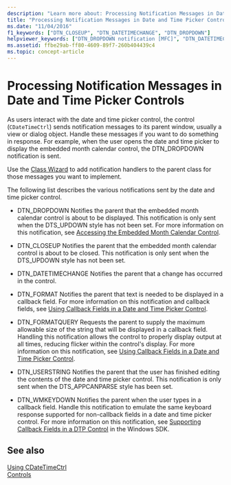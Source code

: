 ```yaml
---
description: "Learn more about: Processing Notification Messages in Date and Time Picker Controls"
title: "Processing Notification Messages in Date and Time Picker Controls"
ms.date: "11/04/2016"
f1_keywords: ["DTN_CLOSEUP", "DTN_DATETIMECHANGE", "DTN_DROPDOWN"]
helpviewer_keywords: ["DTN_DROPDOWN notification [MFC]", "DTN_DATETIMECHANGE notification [MFC]", "DTN_CLOSEUP notification [MFC]", "DateTimePicker control [MFC], handling notifications", "CDateTimeCtrl class [MFC], handling notifications", "DTN_FORMAT notification [MFC]", "DateTimePicker control [MFC]"]
ms.assetid: ffbe29ab-ff80-4609-89f7-260b404439c4
ms.topic: concept-article
---
```

# Processing Notification Messages in Date and Time Picker Controls

As users interact with the date and time picker control, the control (`CDateTimeCtrl`) sends notification messages to its parent window, usually a view or dialog object. Handle these messages if you want to do something in response. For example, when the user opens the date and time picker to display the embedded month calendar control, the DTN_DROPDOWN notification is sent.

Use the [Class Wizard](reference/mfc-class-wizard.md) to add notification handlers to the parent class for those messages you want to implement.

The following list describes the various notifications sent by the date and time picker control.

- DTN_DROPDOWN Notifies the parent that the embedded month calendar control is about to be displayed. This notification is only sent when the DTS_UPDOWN style has not been set. For more information on this notification, see [Accessing the Embedded Month Calendar Control](accessing-the-embedded-month-calendar-control.md).

- DTN_CLOSEUP Notifies the parent that the embedded month calendar control is about to be closed. This notification is only sent when the DTS_UPDOWN style has not been set.

- DTN_DATETIMECHANGE Notifies the parent that a change has occurred in the control.

- DTN_FORMAT Notifies the parent that text is needed to be displayed in a callback field. For more information on this notification and callback fields, see [Using Callback Fields in a Date and Time Picker Control](using-callback-fields-in-a-date-and-time-picker-control.md).

- DTN_FORMATQUERY Requests the parent to supply the maximum allowable size of the string that will be displayed in a callback field. Handling this notification allows the control to properly display output at all times, reducing flicker within the control's display. For more information on this notification, see [Using Callback Fields in a Date and Time Picker Control](using-callback-fields-in-a-date-and-time-picker-control.md).

- DTN_USERSTRING Notifies the parent that the user has finished editing the contents of the date and time picker control. This notification is only sent when the DTS_APPCANPARSE style has been set.

- DTN_WMKEYDOWN Notifies the parent when the user types in a callback field. Handle this notification to emulate the same keyboard response supported for non-callback fields in a date and time picker control. For more information on this notification, see [Supporting Callback Fields in a DTP Control](/windows/win32/Controls/date-and-time-picker-controls) in the Windows SDK.

## See also

[Using CDateTimeCtrl](using-cdatetimectrl.md)<br/>
[Controls](controls-mfc.md)
